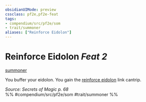 ```yaml
---
obsidianUIMode: preview
cssclass: pf2e,pf2e-feat
tags:
- compendium/src/pf2e/som
- trait/summoner
aliases: ["Reinforce Eidolon"]
---
```

# Reinforce Eidolon  *Feat 2*  
[summoner](Reference/Rules/Traits/summoner-som.md "Summoner Class Trait")  


You buffer your eidolon. You gain the [reinforce eidolon](Reference/Compendium/Spells/reinforce-eidolon-som.md) link cantrip.

*Source: Secrets of Magic p. 68*  
%% #compendium/src/pf2e/som #trait/summoner %%